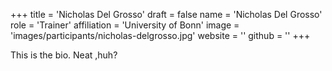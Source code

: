 +++
title = 'Nicholas Del Grosso'
draft = false
name = 'Nicholas Del Grosso'
role = 'Trainer'
affiliation = 'University of Bonn'
image = 'images/participants/nicholas-delgrosso.jpg'
website = ''
github = ''
+++

This is the bio.  Neat ,huh?

